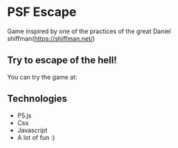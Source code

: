 # PSF Escape
Game inspired by one of the practices of the great Daniel shiffman(https://shiffman.net/)

## Try to escape of the hell!
You can try the game at: 

## Technologies
- P5.js
- Css
- Javascript
- A lot of fun :)
